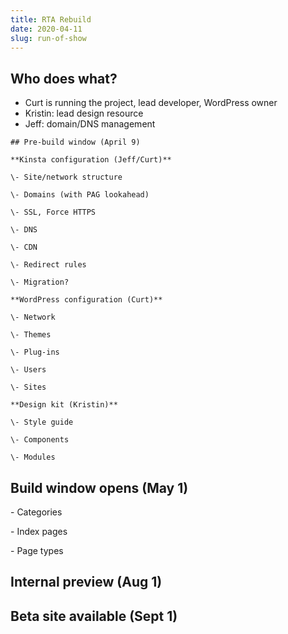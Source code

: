 ```yaml
---
title: RTA Rebuild
date: 2020-04-11
slug: run-of-show
---
```


## Who does what?

- Curt is running the project, lead developer, WordPress owner
- Kristin: lead design resource
- Jeff: domain/DNS management

```text
## Pre-build window (April 9)

**Kinsta configuration (Jeff/Curt)**

\- Site/network structure

\- Domains (with PAG lookahead)

\- SSL, Force HTTPS

\- DNS

\- CDN

\- Redirect rules

\- Migration?

**WordPress configuration (Curt)**

\- Network

\- Themes

\- Plug-ins

\- Users

\- Sites

**Design kit (Kristin)**

\- Style guide

\- Components

\- Modules
```

## Build window opens (May 1)

\- Categories

\- Index pages

\- Page types

## Internal preview (Aug 1)

## Beta site available (Sept 1)

```bash

```

